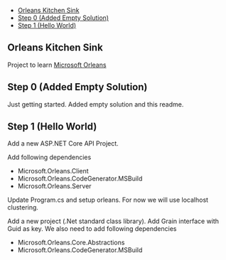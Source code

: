 - [Orleans Kitchen Sink](#orleans-kitchen-sink)
- [Step 0 (Added Empty Solution)](#step-0-added-empty-solution)
- [Step 1 (Hello World)](#step-1-hello-world)

## Orleans Kitchen Sink

Project to learn [Microsoft Orleans](https://dotnet.github.io/orleans/)

## Step 0 (Added Empty Solution)

Just getting started. Added empty solution and this readme.

## Step 1 (Hello World)

Add a new ASP.NET Core API Project.

Add following dependencies

- Microsoft.Orleans.Client
- Microsoft.Orleans.CodeGenerator.MSBuild
- Microsoft.Orleans.Server

Update Program.cs and setup orleans. For now we will use localhost clustering.

Add a new project (.Net standard class library). Add Grain interface with Guid as key. We also need to add following dependencies

- Microsoft.Orleans.Core.Abstractions
- Microsoft.Orleans.CodeGenerator.MSBuild